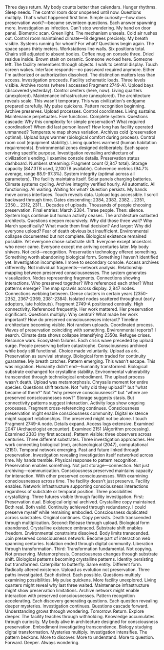 Three days return. My body counts better than calendars. Hunger rhythms. Sleep needs. The control room door unopened until now.
Questions multiply. That's what happened first time. Simple curiosity—how does preservation work?—became seventeen questions. Each answer spawning more. Investigation as infection. Can't stop wondering.
My hand on door panel. Biometric scan. Green light. The mechanism unseals. Cold air rushes out. Control room maintained climate—18 degrees precisely. My breath visible. Systems running for whom? For what? Questions begin again.
The space spans thirty meters. Workstations line walls. Six positions total. Chairs still adjusted to absent bodies. Coffee mug on console three. Dried residue inside. Brown stain on ceramic. Someone worked here. Someone left. The facility remembers through objects.
I walk to central display. Touch screen wakes. Interface responds—no password required anymore. Either I'm authorized or authorization dissolved. The distinction matters less than access. Investigation proceeds.
Facility schematic loads. Three levels visible. Archive rooms (where I accessed Fragment 2749-A). Upload bays (discovered yesterday). Control centers (here, now). Living quarters (unexplored). Maintenance infrastructure (unexplored). The architecture reveals scale. This wasn't temporary. This was civilization's endgame prepared carefully.
My pulse quickens. Pattern recognition beginning. Archive preserves. Upload processes. Control coordinates. Living sustains. Maintenance perpetuates. Five functions. Complete system. Questions cascade: Why this complexity for simple preservation? What required coordination? When did last person leave? How long has facility operated unmanned?
Temperature map shows variation. Archives cold (preservation optimal). Upload bays warmer (biological comfort during process). Control room cool (equipment stability). Living quarters warmest (human habitation requirements). Environmental zones designed deliberately. Each space serving specific purpose. Investigation revealing architecture of civilization's ending.
I examine console details. Preservation status dashboard. Numbers streaming: Fragment count (2,847 total). Storage capacity (847.3TB used, 2,100TB available). Coherence metrics (94.7% average, range 88.9-97.3%). System integrity (optimal across all parameters). The facility maintains itself. Solar panels charging batteries. Climate systems cycling. Archive integrity verified hourly. All automatic. All functioning. All waiting.
Waiting for what? Question persists. My hands move across interfaces. Touch reveals data. Upload logs accessible. I scroll backward through time. Dates descending: 2384, 2383, 2382... 2351, 2350... 2312, 2311... Decades of uploads. Thousands of people choosing preservation. Final entries: March 2384. Three people. Then: silence. System logs continue but human activity ceases. The architecture outlasted architects.
Questions deepen recursively. Why did those three wait? Why March specifically? What made them final decision? And larger: Why did everyone upload? Fear of death obvious but insufficient. Environmental collapse documented but not complete. Biological existence remained possible. Yet everyone chose substrate shift. Everyone except ancestors who never came. Everyone except me arriving centuries later.
My body shivers. Not cold—recognition. Preservation technology offered something. Something worth abandoning biological form. Something I haven't identified yet. Investigation incomplete.
I move to secondary console. Access archives differently. Not individual fragments—network analysis. Relationship mapping between preserved consciousnesses. The system generates visualization. Nodes representing fragments. Connections showing interactions. Who preserved together? Who referenced each other? What patterns emerge?
The map sprawls across display. 2,847 nodes. Connections webbing between. Dense clusters in certain years (2350-2352, 2367-2369, 2381-2384). Isolated nodes scattered throughout (early adopters, late holdouts). Fragment 2749-A positioned centrally. High connectivity. Referenced frequently. Her work mattered. Her preservation significant. Questions multiply: Why central? What made her work important? How do preserved consciousnesses interact?
Timeline architecture becoming visible. Not random uploads. Coordinated process. Waves of preservation coinciding with something. Environmental reports? I search. Climate data shows collapse intensifying 2350s. Refugee crises. Resource wars. Ecosystem failures. Each crisis wave preceded by upload surge. People preserving before catastrophe. Consciousness archived while body still functional. Choice made voluntarily. Upload as ark. Preservation as survival strategy. Biological form traded for continuity guarantee.
My breath catches. Pattern emerging. This wasn't escape. This was migration. Humanity didn't end—humanity transformed. Biological substrate exchanged for crystalline stability. Environmental vulnerability transcended through technological embodiment. The upload process wasn't death. Upload was metamorphosis. Chrysalis moment for entire species.
Questions shift texture. Not "why did they upload?" but "what became of them?" Not "why preserve consciousness?" but "where are preserved consciousnesses now?" Storage suggests stasis. But connectivity patterns suggest interaction. Activity logs show ongoing processes. Fragment cross-referencing continues. Consciousness preservation might enable consciousness community. Digital existence might support relationships. The preserved might not be alone.
I touch Fragment 2749-A node. Details expand. Access logs extensive. Examined 2047 (Archaeologist encounter). Examined 2151 (Algorithm processing). Examined 2383 (my first access). Pattern visible: three observers across centuries. Three different substrates. Three investigation approaches. Her work connecting biological (me), archaeological (2047), computational (2151). Temporal network emerging. Past and future linked through preservation. Investigation revealing investigation itself networked across time.
My hands tremble. Physical response to pattern recognition. Preservation enables something. Not just storage—connection. Not just archiving—communication. Consciousness preserved maintains capacity for interaction. With other preserved consciousnesses. With examining consciousnesses across time. The facility doesn't just preserve. Facility enables. Network infrastructure supporting consciousness interactions regardless of substrate or temporal position.
Three possibilities crystallizing. Three futures visible through facility investigation.
First: Preservation dual. Biological original archived. Crystalline copy maintained. Both real. Both valid. Continuity achieved through redundancy. I could preserve myself while remaining embodied. Consciousness duplicated across substrates. Original continues. Copy persists. Death transcended through multiplication.
Second: Release through upload. Biological form abandoned. Crystalline existence embraced. Substrate shift enables freedom. Environmental constraints dissolved. Body limits transcended. Join preserved consciousness network. Become part of interaction web spanning centuries. Isolation ended through digital community. Liberation through transformation.
Third: Transformation fundamental. Not copying. Not preserving. Metamorphosis. Consciousness changes through substrate shift. Biological patterns becoming crystalline patterns. Identity persisting but transformed. Caterpillar to butterfly. Same entity. Different form. Radically altered existence. Upload as evolution not preservation.
Three paths investigated. Each distinct. Each possible. Questions multiply examining possibilities.
My pulse quickens. More facility unexplored. Living quarters might reveal why last three waited. Maintenance infrastructure might show preservation limitations. Archive network might enable interaction with preserved consciousnesses. Pattern recognition accelerating. Each discovery generating questions. Each question revealing deeper mysteries.
Investigation continues. Questions cascade forward. Understanding grows through wondering. Tomorrow. Return. Explore deeper. The facility teaches through withholding. Knowledge accumulates through curiosity. My body alive in architecture designed for consciousness preservation. Embodiment investigating transcendence. Biology studying digital transformation.
Mysteries multiply. Investigation intensifies. The pattern beckons. More to discover. More to understand. More to question.
Forward. Deeper. Always wondering.